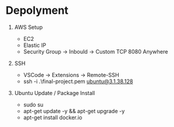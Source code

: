 # Depolyment

1. AWS Setup
    - EC2
    - Elastic IP
    - Security Group -> Inbould -> Custom TCP 8080 Anywhere

2. SSH
    - VSCode -> Extensions -> Remote-SSH
    - ssh -i .\final-project.pem ubuntu@3.1.38.128

3. Ubuntu Update / Package Install
    - sudo su
    - apt-get update -y && apt-get upgrade -y
    - apt-get install docker.io